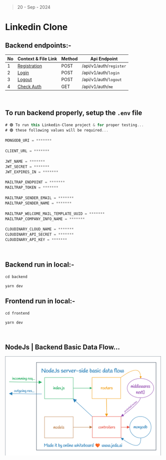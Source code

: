 > 20 - Sep - 2024

# Linkedin Clone


## Backend endpoints:-
| No| Context & File Link                     | Method | Api Endpoint             |
| --| --------------------------------------- | ------ | -------------------------|
| 1 | [Registration][registration]            | POST   | /api/v1/auth/`register`  |
| 2 | [Login][userLogin]                      | POST   | /api/v1/auth/`login`     |
| 3 | [Logout][userLogout]                    | POST   | /api/v1/auth/`logout`    |
| 4 | [Check Auth][checkAuth]                 | GET    | /api/v1/auth/`me`        |

[registration]:      ./backend/src/modules/auth/controllers/registration.js
[userLogin]:         ./backend/src/modules/auth/controllers/login.js
[userLogout]:        ./backend/src/modules/auth/controllers/logout.js
[checkAuth]:         ./backend/src/modules/auth/controllers/getCurrentUser.js


<br/>

## To run backend properly, setup the `.env` file

```js
# 🟢 To run this Linkedin-Clone project & for proper testing... 
# 🟢 these following values will be required...

MONGODB_URI = *******

CLIENT_URL = *******

JWT_NAME = *******
JWT_SECRET = *******
JWT_EXPIRES_IN = *******

MAILTRAP_ENDPOINT = *******
MAILTRAP_TOKEN = *******

MAILTRAP_SENDER_EMAIL = *******
MAILTRAP_SENDER_NAME = *******

MAILTRAP_WELCOME_MAIL_TEMPLATE_UUID = *******
MAILTRAP_COMPANY_INFO_NAME = *******

CLOUDINARY_CLOUD_NAME = *******
CLOUDINARY_API_SECRET = *******
CLOUDINARY_API_KEY = *******
```

<br/>

## Backend run in local:-

```
cd backend
```
```
yarn dev
```

## Frontend run in local:-

```
cd frontend
```
```
yarn dev
```

<br/>

## NodeJs | Backend Basic Data Flow...
<img src="./backend/public/img/backendDataFlow.png" />
